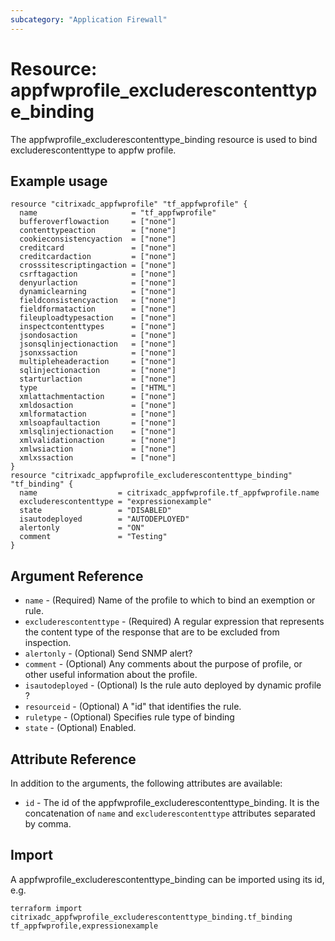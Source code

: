 ```yaml
---
subcategory: "Application Firewall"
---
```


# Resource: appfwprofile_excluderescontenttype_binding

The appfwprofile_excluderescontenttype_binding resource is used to bind excluderescontenttype to appfw profile.


## Example usage

```hcl
resource "citrixadc_appfwprofile" "tf_appfwprofile" {
  name                     = "tf_appfwprofile"
  bufferoverflowaction     = ["none"]
  contenttypeaction        = ["none"]
  cookieconsistencyaction  = ["none"]
  creditcard               = ["none"]
  creditcardaction         = ["none"]
  crosssitescriptingaction = ["none"]
  csrftagaction            = ["none"]
  denyurlaction            = ["none"]
  dynamiclearning          = ["none"]
  fieldconsistencyaction   = ["none"]
  fieldformataction        = ["none"]
  fileuploadtypesaction    = ["none"]
  inspectcontenttypes      = ["none"]
  jsondosaction            = ["none"]
  jsonsqlinjectionaction   = ["none"]
  jsonxssaction            = ["none"]
  multipleheaderaction     = ["none"]
  sqlinjectionaction       = ["none"]
  starturlaction           = ["none"]
  type                     = ["HTML"]
  xmlattachmentaction      = ["none"]
  xmldosaction             = ["none"]
  xmlformataction          = ["none"]
  xmlsoapfaultaction       = ["none"]
  xmlsqlinjectionaction    = ["none"]
  xmlvalidationaction      = ["none"]
  xmlwsiaction             = ["none"]
  xmlxssaction             = ["none"]
}
resource "citrixadc_appfwprofile_excluderescontenttype_binding" "tf_binding" {
  name                  = citrixadc_appfwprofile.tf_appfwprofile.name
  excluderescontenttype = "expressionexample"
  state                 = "DISABLED"
  isautodeployed        = "AUTODEPLOYED"
  alertonly             = "ON"
  comment               = "Testing"
}
```


## Argument Reference

* `name` - (Required) Name of the profile to which to bind an exemption or rule.
* `excluderescontenttype` - (Required) A regular expression that represents the content type of the response that are to be excluded from inspection.
* `alertonly` - (Optional) Send SNMP alert?
* `comment` - (Optional) Any comments about the purpose of profile, or other useful information about the profile.
* `isautodeployed` - (Optional) Is the rule auto deployed by dynamic profile ?
* `resourceid` - (Optional) A "id" that identifies the rule.
* `ruletype` - (Optional) Specifies rule type of binding
* `state` - (Optional) Enabled.


## Attribute Reference

In addition to the arguments, the following attributes are available:

* `id` - The id of the appfwprofile_excluderescontenttype_binding. It is the concatenation of `name` and `excluderescontenttype` attributes separated by comma.


## Import

A appfwprofile_excluderescontenttype_binding can be imported using its id, e.g.

```shell
terraform import citrixadc_appfwprofile_excluderescontenttype_binding.tf_binding tf_appfwprofile,expressionexample
```

